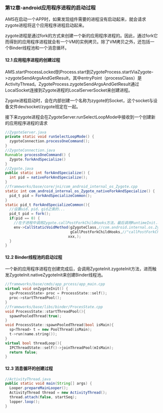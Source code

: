 ### 第12章-android应用程序进程的启动过程

AMS在启动一个APP时，如果发现组件需要的进程没有启动起来，就会请求zygote进程将这个应用程序进程启动起来。

zygote进程是通过fork的方式来创建一个新的应用程序进程的。因此，通过fork它而得到的应用程序进程就会有一个VM的实例拷贝。除了VM拷贝之外，还包括一个Binder线程池和一个消息循环。

#### 12.1 应用程序进程的创建过程

AMS.startProcessLocked到Process.start到ZygoteProcess.startViaZygote->zygoteSendArgsAndGetResult，其中entryPoint（processClass）是ActivityThread。ZygoteProcess.zygoteSendArgsAndGetResult通过LocalSocket连接到Zygote进程的LocalServerSocket来创建进程。

Zygote进程启动时，会在内部创建一个名称为zygote的Socket，这个socket与设备文件dev/socket/zygote班定在一起。

接下来zygote进程会在ZygoteServer.runSelectLoopMode中接收到一个创建新的应用程序进程的请求

```java
//ZygoteServer.java
private static void runSelectLoopMode() {
  zygoteConnection.processOneCommand();
}
//ZygoteConnection.java
Runnable processOneCommand() {
  Zygote.forkAndSpecialize()
} 
//Zygote.java
public static int forkAndSpecialize() {
  int pid = nativeForkAndSpecialize();
}
//frameworks/base/core/jni/com_android_internal_os_Zygote.cpp
static int com_android_internal_os_Zygote_nativeForkAndSpecialize() {
  pid_t pid = ForkAndSpecializeCommon();
}
static pid_t ForkAndSpecializeCommon(){
  //设置uid、pid、gid之类的...
  pid_t pid = fork();
  if(pid == 0) {
    //在子进程中调用Zygote.callPostForkChildHooks方法，最后调用RuntimeInit.applicationInit，通过findStaticMain方法执行ActivityThread.main
    env->CallStaticVoidMethod(gZygoteClass,//com.android.internal.os.Zygote
                              gCallPostForkChildHooks,//"callPostForkChildHooks"
                             xxx,);
  }
}

```

#### 12.2 Binder线程池的启动过程

一个新的应用程序进程在创建完成后，会调用ZygoteInit.zygoteInit方法，进而触发ZygoteInit.nativeZygoteInit来创建Binder线程池。

```c++
//frameworks/base/cmds/app_prcess/app_main.cpp
virtual void onZygoteInit() {
  sp<ProcessState> proc = ProcessState::self();
  proc->startThreadPool();
}
//frameworks/base/libs/binder/ProcesState.cpp
void ProcessState::startThreadPool(){
  spawnPooledThread(true);
}
void ProcessState::spawnPooledThread(bool isMain){
  sp<Thread> t = new PoolThread(isMain);
  t->run(name.string());
}
virtual bool threadLoop(){
  IPCThreadState::self()->joinThreadPool(mIsMain);
  return false;
}

```

#### 12.3 消息循环的创建过程

```java
//ActivityThread.java
public static void main(String[] args) {
  Looper.prepareMainLooper();
  ActivityThread thread = new ActivityThread();
  thread.attach(false, startSeq);
  lopper.loop();
}

```

